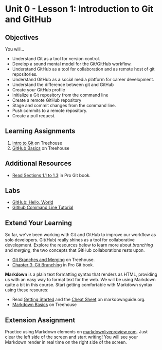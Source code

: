 # Unit 0 - Lesson 1: Introduction to Git and GitHub

## Objectives
You will...
* Understand Git as a tool for version control.  
* Develop a sound mental model for the Git/GitHub workflow.
* Understand GitHub as a tool for collaboration and as remote host of git repositories.
* Understand GitHub as a social media platform for career development.
* Understand the difference between git and GitHub
* Create your GitHub profile
* Initialize a Git repository from the command line
* Create a remote GitHub repository
* Stage and commit changes from the command line.
* Push commits to a remote repository.
* Create a pull request.

## Learning Assignments 
1. [Intro to Git](https://teamtreehouse.com/library/introduction-to-git) on Treehouse
2. [GitHub Basics](https://teamtreehouse.com/library/github-basics/) on Treehouse

## Additional Resources
* [Read Sections 1.1 to 1.3](https://git-scm.com/book/en/v2/Getting-Started-About-Version-Control) in Pro Git book.

## Labs
* [GitHub: Hello, World](https://guides.github.com/activities/hello-world/)
* [Github Command Line Tutorial](https://product.hubspot.com/blog/git-and-github-tutorial-for-beginners)

## Extend Your Learning
So far, we've been working with Git and GitHub to improve our workflow as solo developers. Git(Hub) really shines as a tool for collaborative development. Explore the resources below to learn more about _branching_ and _merging_, the two concepts that GitHub collaborations rests upon.
* [Git Branches and Merging](https://teamtreehouse.com/library/git-branches-and-merging) on Treehouse.
* [Chapter 3: Git Branching](https://git-scm.com/book/en/v2/Git-Branching-Branches-in-a-Nutshell) in Pro Git book. 

**Markdown** is a plain text formatting syntax that renders as HTML, providing us with an easy way to format text for the web. We will be using Markdown quite a bit in this course. Start getting comfortable with Markdown syntax using these resoures:
* Read [Getting Started](https://www.markdownguide.org/getting-started) and the [Cheat Sheet](https://www.markdownguide.org/cheat-sheet) on markdownguide.org.
* [Markdown Basics](https://teamtreehouse.com/library/markdown-basics) on Treehouse

## Extension Assignment
Practice using Markdown elements on [markdownlivepreview.com](https://markdownlivepreview.com/). Just clear the left side of the screen and start writing! You will see your Markdown render in real time on the right side of the screen.

